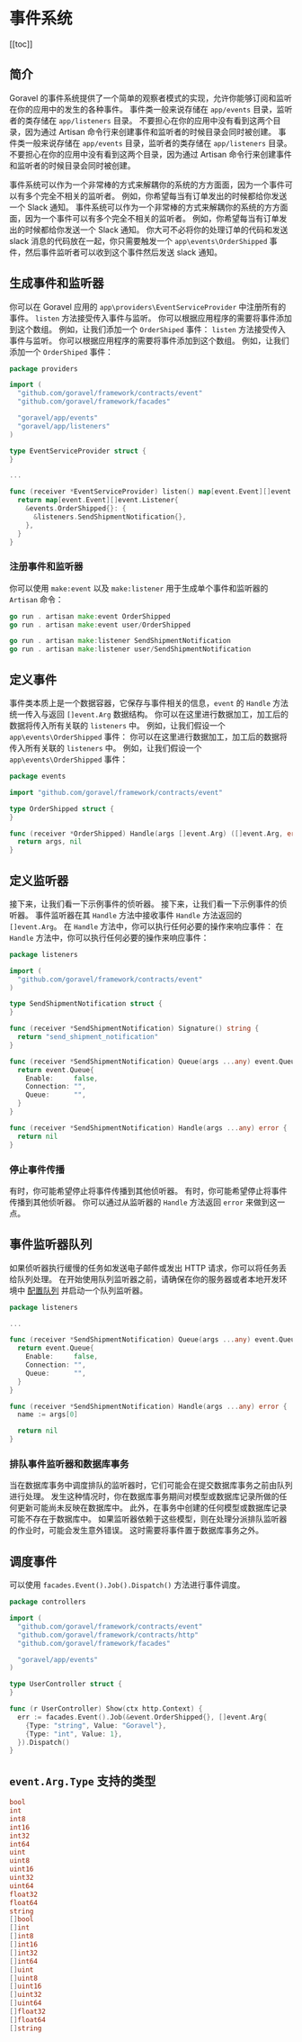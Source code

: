 # 事件系统

[[toc]]

## 简介

Goravel 的事件系统提供了一个简单的观察者模式的实现，允许你能够订阅和监听在你的应用中的发生的各种事件。 事件类一般来说存储在 `app/events` 目录，监听者的类存储在 `app/listeners` 目录。 不要担心在你的应用中没有看到这两个目录，因为通过 Artisan 命令行来创建事件和监听者的时候目录会同时被创建。 事件类一般来说存储在 `app/events` 目录，监听者的类存储在 `app/listeners` 目录。 不要担心在你的应用中没有看到这两个目录，因为通过 Artisan 命令行来创建事件和监听者的时候目录会同时被创建。

事件系统可以作为一个非常棒的方式来解耦你的系统的方方面面，因为一个事件可以有多个完全不相关的监听者。 例如，你希望每当有订单发出的时候都给你发送一个 Slack 通知。 事件系统可以作为一个非常棒的方式来解耦你的系统的方方面面，因为一个事件可以有多个完全不相关的监听者。 例如，你希望每当有订单发出的时候都给你发送一个 Slack 通知。 你大可不必将你的处理订单的代码和发送 slack 消息的代码放在一起，你只需要触发一个 `app\events\OrderShipped` 事件，然后事件监听者可以收到这个事件然后发送 slack 通知。

## 生成事件和监听器

你可以在 Goravel 应用的 `app\providers\EventServiceProvider` 中注册所有的事件。 `listen` 方法接受传入事件与监听。 你可以根据应用程序的需要将事件添加到这个数组。 例如，让我们添加一个 `OrderShiped` 事件： `listen` 方法接受传入事件与监听。 你可以根据应用程序的需要将事件添加到这个数组。 例如，让我们添加一个 `OrderShiped` 事件：

```go
package providers

import (
  "github.com/goravel/framework/contracts/event"
  "github.com/goravel/framework/facades"

  "goravel/app/events"
  "goravel/app/listeners"
)

type EventServiceProvider struct {
}

...

func (receiver *EventServiceProvider) listen() map[event.Event][]event.Listener {
  return map[event.Event][]event.Listener{
    &events.OrderShipped{}: {
      &listeners.SendShipmentNotification{},
    },
  }
}
```

### 注册事件和监听器

你可以使用 `make:event` 以及 `make:listener` 用于生成单个事件和监听器的 `Artisan` 命令：

```go
go run . artisan make:event OrderShipped
go run . artisan make:event user/OrderShipped

go run . artisan make:listener SendShipmentNotification
go run . artisan make:listener user/SendShipmentNotification
```

## 定义事件

事件类本质上是一个数据容器，它保存与事件相关的信息，`event` 的 `Handle` 方法统一传入与返回 `[]event.Arg` 数据结构。 你可以在这里进行数据加工，加工后的数据将传入所有关联的 `listeners` 中。 例如，让我们假设一个 `app\events\OrderShipped` 事件： 你可以在这里进行数据加工，加工后的数据将传入所有关联的 `listeners` 中。 例如，让我们假设一个 `app\events\OrderShipped` 事件：

```go
package events

import "github.com/goravel/framework/contracts/event"

type OrderShipped struct {
}

func (receiver *OrderShipped) Handle(args []event.Arg) ([]event.Arg, error) {
  return args, nil
}
```

## 定义监听器

接下来，让我们看一下示例事件的侦听器。 接下来，让我们看一下示例事件的侦听器。 事件监听器在其 `Handle` 方法中接收事件 `Handle` 方法返回的 `[]event.Arg`。 在 `Handle` 方法中，你可以执行任何必要的操作来响应事件： 在 `Handle` 方法中，你可以执行任何必要的操作来响应事件：

```go
package listeners

import (
  "github.com/goravel/framework/contracts/event"
)

type SendShipmentNotification struct {
}

func (receiver *SendShipmentNotification) Signature() string {
  return "send_shipment_notification"
}

func (receiver *SendShipmentNotification) Queue(args ...any) event.Queue {
  return event.Queue{
    Enable:     false,
    Connection: "",
    Queue:      "",
  }
}

func (receiver *SendShipmentNotification) Handle(args ...any) error {
  return nil
}
```

### 停止事件传播

有时，你可能希望停止将事件传播到其他侦听器。 有时，你可能希望停止将事件传播到其他侦听器。 你可以通过从监听器的 `Handle` 方法返回 `error` 来做到这一点。

## 事件监听器队列

如果侦听器执行缓慢的任务如发送电子邮件或发出 HTTP 请求，你可以将任务丢给队列处理。 在开始使用队列监听器之前，请确保在你的服务器或者本地开发环境中 [配置队列](queues.md) 并启动一个队列监听器。

```go
package listeners

...

func (receiver *SendShipmentNotification) Queue(args ...any) event.Queue {
  return event.Queue{
    Enable:     false,
    Connection: "",
    Queue:      "",
  }
}

func (receiver *SendShipmentNotification) Handle(args ...any) error {
  name := args[0]

  return nil
}
```

### 排队事件监听器和数据库事务

当在数据库事务中调度排队的监听器时，它们可能会在提交数据库事务之前由队列进行处理。 发生这种情况时，你在数据库事务期间对模型或数据库记录所做的任何更新可能尚未反映在数据库中。 此外，在事务中创建的任何模型或数据库记录可能不存在于数据库中。 如果监听器依赖于这些模型，则在处理分派排队监听器的作业时，可能会发生意外错误。 这时需要将事件置于数据库事务之外。

## 调度事件

可以使用 `facades.Event().Job().Dispatch()` 方法进行事件调度。

```go
package controllers

import (
  "github.com/goravel/framework/contracts/event"
  "github.com/goravel/framework/contracts/http"
  "github.com/goravel/framework/facades"

  "goravel/app/events"
)

type UserController struct {
}

func (r UserController) Show(ctx http.Context) {
  err := facades.Event().Job(&event.OrderShipped{}, []event.Arg{
    {Type: "string", Value: "Goravel"},
    {Type: "int", Value: 1},
  }).Dispatch()
}
```

## `event.Arg.Type` 支持的类型

```go
bool
int
int8
int16
int32
int64
uint
uint8
uint16
uint32
uint64
float32
float64
string
[]bool
[]int
[]int8
[]int16
[]int32
[]int64
[]uint
[]uint8
[]uint16
[]uint32
[]uint64
[]float32
[]float64
[]string
```
